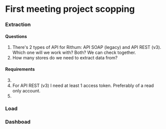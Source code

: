 # First meeting project scopping

### Extraction

#### Questions
1. There's 2 types of API for Rithum: API SOAP (legacy) and API REST (v3). Which one will we work with? Both? We can check together.
2. How many stores do we need to extract data from?
   
#### Requirements
3.
4. For API REST (v3) I need at least 1 access token. Preferably of a read only account.
5. 

### Load

### Dashboad
